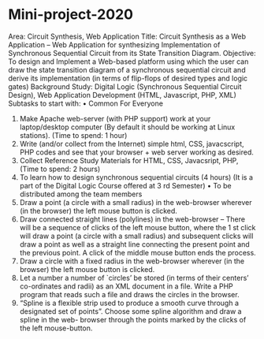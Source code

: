 # Mini-project-2020

Area: Circuit Synthesis, Web Application
Title: Circuit Synthesis as a Web Application – Web Application for synthesizing Implementation
of Synchronous Sequential Circuit from its State Transition Diagram.
Objective: To design and Implement a Web-based platform using which the user can draw the state
transition diagram of a synchronous sequential circuit and derive its implementation (in terms of
flip-flops of desired types and logic gates)
Background Study: Digital Logic (Synchronous Sequential Circuit Design), Web Application
Development (HTML, Javascript, PHP, XML)
Subtasks to start with:
• Common For Everyone
1. Make Apache web-server (with PHP support) work at your laptop/desktop computer (By
default it should be working at Linux stations). (Time to spend: 1 hour)
2. Write (and/or collect from the Internet) simple html, CSS, javacscript, PHP codes and
see that your browser + web server working as desired.
3. Collect Reference Study Materials for HTML, CSS, Javacsript, PHP, (Time to spend: 2
hours)
4. To learn how to design synchronous sequential circuits (4 hours) (It is a part of the
Digital Logic Course offered at 3 rd Semester)
• To be distributed among the team members
1. Draw a point (a circle with a small radius) in the web-browser wherever (in the browser)
the left mouse button is clicked.
2. Draw connected straight lines (polylines) in the web-browser – There will be a sequence
of clicks of the left mouse button, where the 1 st click will draw a point (a circle with a
small radius) and subsequent clicks will draw a point as well as a straight line
connecting the present point and the previous point. A click of the middle mouse button
ends the process.
3. Draw a circle with a fixed radius in the web-browser wherever (in the browser) the left
mouse button is clicked.
4. Let a number a number of `circles’ be stored (in terms of their centers’ co-ordinates and
radii) as an XML document in a file. Write a PHP program that reads such a file and
draws the circles in the browser.
5. “Spline is a flexible strip used to produce a smooth curve through a designated
set of points”. Choose some spline algorithm and draw a spline in the web-
browser through the points marked by the clicks of the left mouse-button.
